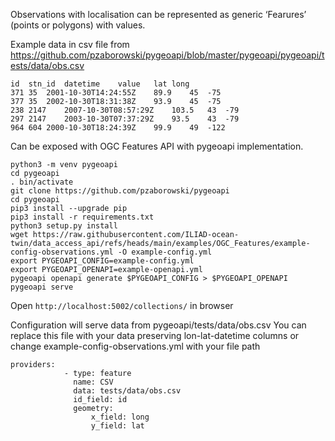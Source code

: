 Observations with localisation can be represented as generic ‘Fearures’ (points or polygons) with values.


Example data in csv file from https://github.com/pzaborowski/pygeoapi/blob/master/pygeoapi/pygeoapi/tests/data/obs.csv

```
id	stn_id	datetime	value	lat	long
371	35	2001-10-30T14:24:55Z	89.9	45	-75
377	35	2002-10-30T18:31:38Z	93.9	45	-75
238	2147	2007-10-30T08:57:29Z	103.5	43	-79
297	2147	2003-10-30T07:37:29Z	93.5	43	-79
964	604	2000-10-30T18:24:39Z	99.9	49	-122
```

Can be exposed with OGC Features API with pygeoapi implementation.


```
python3 -m venv pygeoapi
cd pygeoapi
. bin/activate
git clone https://github.com/pzaborowski/pygeoapi
cd pygeoapi
pip3 install --upgrade pip
pip3 install -r requirements.txt
python3 setup.py install
wget https://raw.githubusercontent.com/ILIAD-ocean-twin/data_access_api/refs/heads/main/examples/OGC_Features/example-config-observations.yml -O example-config.yml
export PYGEOAPI_CONFIG=example-config.yml
export PYGEOAPI_OPENAPI=example-openapi.yml
pygeoapi openapi generate $PYGEOAPI_CONFIG > $PYGEOAPI_OPENAPI
pygeoapi serve
```
Open `http://localhost:5002/collections/` in browser

Configuration will serve data from pygeoapi/tests/data/obs.csv
You can replace this file with your data preserving lon-lat-datetime columns or change example-config-observations.yml
with your file path
```
providers:
            - type: feature
              name: CSV
              data: tests/data/obs.csv
              id_field: id
              geometry:
                  x_field: long
                  y_field: lat
```

